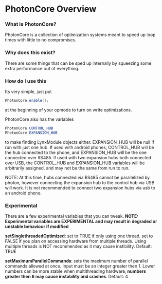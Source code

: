 # PhotonCore Overview

### What is PhotonCore?

PhotonCore is a collection of optimization systems meant to speed up loop times with little to no compromises.

### Why does this exist?

There are some things that can be sped up internally by squeezing some extra performance out of everything.

### How do I use this

Its very simple, just put

```java
PhotonCore.enable();
```

at the beginning of your opmode to turn on write optimizations.

PhotonCore also has the variables

```java
PhotonCore.CONTROL_HUB
PhotonCore.EXPANSION_HUB
```

to make finding LynxModule objects either. EXPANSION_HUB will be null if run with just one hub. If used with android phones, CONTROL_HUB will be the hub connected to the phone, and EXPANSION_HUB will be the one connected over RS485.
If used with two expansion hubs both connected over USB, the CONTROL_HUB and EXPANSION_HUB variables will be arbitrarily assigned, and may not be the same from run to run.

NOTE: At this time, hubs connected via RS485 cannot be parallelized by photon, however connecting the expansion hub to the control hub via USB will work. It is not recommended to connect two expansion hubs via usb to an android phone.

### Experimental

There are a few experimental variables that you can tweak.
**NOTE: Experimental variables are EXPERIMENTAL and may result in degraded or unstable behaviour if modified**

**setSinglethreadedOptimized**: set to TRUE if only using one thread, set to FALSE if you plan on accessing hardware from multiple threads. Using multiple threads is NOT recommended as it may cause instibility. Default: TRUE

**setMaximumParallelCommands**: sets the maximum number of parallel commands allowed at once. Input must be an integer greater then 1. Lower numbers can be more stable when multithreading hardware, **numbers greater then 8 may cause instability and crashes**. Default: 4
